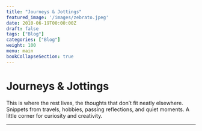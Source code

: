 ```yaml
---
title: "Journeys & Jottings"
featured_image: '/images/zebrato.jpeg'
date: 2010-06-19T00:00:00Z
draft: false
tags: ["Blog"]
categories: ["Blog"]
weight: 100
menu: main
bookCollapseSection: true
---
```


# Journeys & Jottings

This is where the rest lives, the thoughts that don’t fit neatly elsewhere.
Snippets from travels, hobbies, passing reflections, and quiet moments.
A little corner for curiosity and creativity.

---